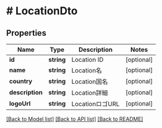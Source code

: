 # # LocationDto

## Properties

Name | Type | Description | Notes
------------ | ------------- | ------------- | -------------
**id** | **string** | Location ID | [optional]
**name** | **string** | Location名 | [optional]
**country** | **string** | Location国名 | [optional]
**description** | **string** | Location詳細 | [optional]
**logoUrl** | **string** | LocationロゴURL | [optional]

[[Back to Model list]](../../README.md#models) [[Back to API list]](../../README.md#endpoints) [[Back to README]](../../README.md)
